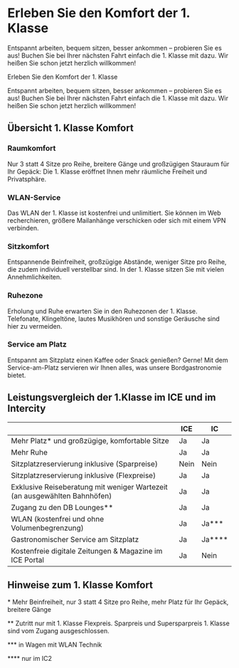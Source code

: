 Erleben Sie den Komfort der 1. Klasse
==========

Entspannt arbeiten, bequem sitzen, besser ankommen – probieren Sie es aus! Buchen Sie bei Ihrer nächsten Fahrt einfach die 1. Klasse mit dazu. Wir heißen Sie schon jetzt herzlich willkommen!

Erleben Sie den Komfort der 1. Klasse

Entspannt arbeiten, bequem sitzen, besser ankommen – probieren Sie es aus! Buchen Sie bei Ihrer nächsten Fahrt einfach die 1. Klasse mit dazu. Wir heißen Sie schon jetzt herzlich willkommen!

Übersicht 1. Klasse Komfort
----------

### Raumkomfort ###

Nur 3 statt 4 Sitze pro Reihe, breitere Gänge und großzügigen Stauraum für Ihr Gepäck: Die 1. Klasse eröffnet Ihnen mehr räumliche Freiheit und Privatsphäre.

### WLAN-Service ###

Das WLAN der 1. Klasse ist kostenfrei
und unlimitiert. Sie können im Web recherchieren, größere Mailanhänge verschicken oder sich mit einem VPN verbinden.

### Sitzkomfort ###

Entspannende Beinfreiheit, großzügige Abstände, weniger Sitze pro Reihe, die zudem individuell verstellbar sind. In der 1. Klasse sitzen Sie mit vielen Annehmlichkeiten.

### Ruhezone ###

Erholung und Ruhe erwarten Sie in den Ruhezonen der 1. Klasse. Telefonate, Klingeltöne, lautes Musikhören und sonstige Geräusche sind hier zu vermeiden.

### Service am Platz ###

Entspannt am Sitzplatz einen Kaffee oder Snack genießen? Gerne! Mit dem Service-am-Platz servieren wir Ihnen alles, was unsere Bordgastronomie bietet.

Leistungsvergleich der 1.Klasse im ICE und im Intercity
----------

|                                                                         |ICE |    IC    |
|-------------------------------------------------------------------------|----|----------|
|             Mehr Platz\* und großzügige, komfortable Sitze              | Ja |    Ja    |
|                                Mehr Ruhe                                | Ja |    Ja    |
|              Sitzplatzreservierung inklusive (Sparpreise)               |Nein|   Nein   |
|              Sitzplatzreservierung inklusive (Flexpreise)               | Ja |    Ja    |
|Exklusive Reiseberatung mit weniger Wartezeit (an ausgewählten Bahnhöfen)| Ja |    Ja    |
|                      Zugang zu den DB Lounges\*\*                       | Ja |    Ja    |
|              WLAN (kostenfrei und ohne Volumenbegrenzung)               | Ja | Ja\*\*\* |
|                  Gastronomischer Service am Sitzplatz                   | Ja |Ja\*\*\*\*|
|         Kostenfreie digitale Zeitungen & Magazine im ICE Portal         | Ja |   Nein   |

Hinweise zum 1. Klasse Komfort
----------

\* Mehr Beinfreiheit, nur 3 statt 4 Sitze pro Reihe, mehr Platz für Ihr Gepäck, breitere Gänge

\*\* Zutritt nur mit 1. Klasse Flexpreis. Sparpreis und Supersparpreis 1. Klasse sind vom Zugang ausgeschlossen.

\*\*\* in Wagen mit WLAN Technik

\*\*\*\* nur im IC2
